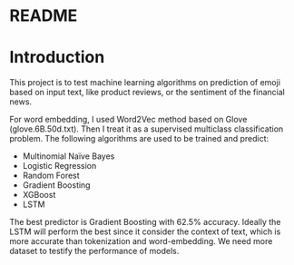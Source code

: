 # README
# Introduction
This project is to test machine learning algorithms on prediction of emoji based on input text, like product reviews, or the sentiment of the financial news. 

For word embedding, I used Word2Vec method based on Glove (glove.6B.50d.txt). Then I treat it as a supervised multiclass classification problem.
The following algorithms are used to be trained and predict: 
* Multinomial Naïve Bayes
* Logistic Regression
* Random Forest
* Gradient Boosting
* XGBoost
* LSTM

The best predictor is Gradient Boosting with 62.5% accuracy. Ideally the LSTM will perform the best since it consider the context of text, which is more accurate than tokenization and word-embedding. We need more dataset to testify the performance of models. 
